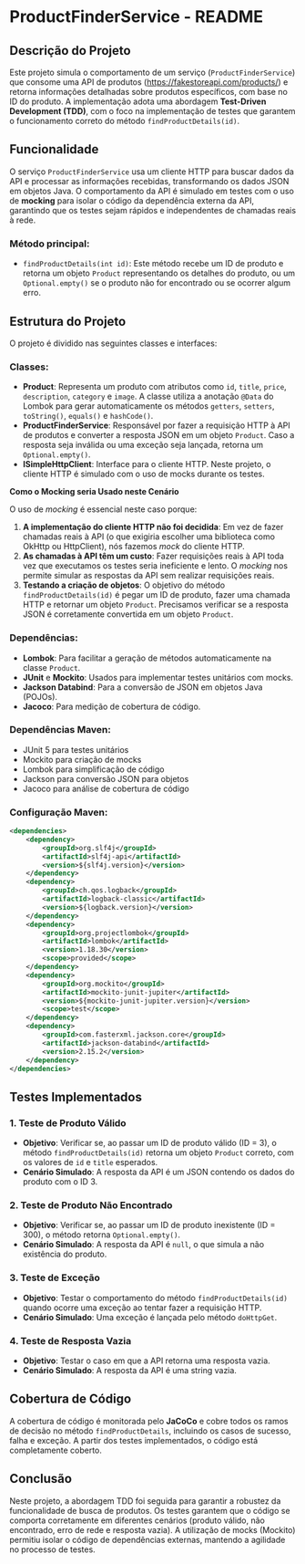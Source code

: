 # ProductFinderService - README

## Descrição do Projeto

Este projeto simula o comportamento de um serviço (`ProductFinderService`) que consome uma API de produtos (https://fakestoreapi.com/products/) e retorna informações detalhadas sobre produtos específicos, com base no ID do produto. A implementação adota uma abordagem **Test-Driven Development (TDD)**, com o foco na implementação de testes que garantem o funcionamento correto do método `findProductDetails(id)`.

## Funcionalidade

O serviço `ProductFinderService` usa um cliente HTTP para buscar dados da API e processar as informações recebidas, transformando os dados JSON em objetos Java. O comportamento da API é simulado em testes com o uso de **mocking** para isolar o código da dependência externa da API, garantindo que os testes sejam rápidos e independentes de chamadas reais à rede.

### Método principal:
- `findProductDetails(int id)`: Este método recebe um ID de produto e retorna um objeto `Product` representando os detalhes do produto, ou um `Optional.empty()` se o produto não for encontrado ou se ocorrer algum erro.

## Estrutura do Projeto

O projeto é dividido nas seguintes classes e interfaces:

### Classes:
- **Product**: Representa um produto com atributos como `id`, `title`, `price`, `description`, `category` e `image`. A classe utiliza a anotação `@Data` do Lombok para gerar automaticamente os métodos `getters`, `setters`, `toString()`, `equals()` e `hashCode()`.
- **ProductFinderService**: Responsável por fazer a requisição HTTP à API de produtos e converter a resposta JSON em um objeto `Product`. Caso a resposta seja inválida ou uma exceção seja lançada, retorna um `Optional.empty()`.
- **ISimpleHttpClient**: Interface para o cliente HTTP. Neste projeto, o cliente HTTP é simulado com o uso de mocks durante os testes.

**Como o Mocking seria Usado neste Cenário**

O uso de *mocking* é essencial neste caso porque:

1. **A implementação do cliente HTTP não foi decidida**: Em vez de fazer chamadas reais à API (o que exigiria escolher uma biblioteca como OkHttp ou HttpClient), nós fazemos *mock* do cliente HTTP.
2. **As chamadas à API têm um custo**: Fazer requisições reais à API toda vez que executamos os testes seria ineficiente e lento. O *mocking* nos permite simular as respostas da API sem realizar requisições reais.
3. **Testando a criação de objetos**: O objetivo do método `findProductDetails(id)` é pegar um ID de produto, fazer uma chamada HTTP e retornar um objeto `Product`. Precisamos verificar se a resposta JSON é corretamente convertida em um objeto `Product`.

### Dependências:
- **Lombok**: Para facilitar a geração de métodos automaticamente na classe `Product`.
- **JUnit** e **Mockito**: Usados para implementar testes unitários com mocks.
- **Jackson Databind**: Para a conversão de JSON em objetos Java (POJOs).
- **Jacoco**: Para medição de cobertura de código.

### Dependências Maven:
- JUnit 5 para testes unitários
- Mockito para criação de mocks
- Lombok para simplificação de código
- Jackson para conversão JSON para objetos
- Jacoco para análise de cobertura de código

### Configuração Maven:

```xml
<dependencies>
    <dependency>
        <groupId>org.slf4j</groupId>
        <artifactId>slf4j-api</artifactId>
        <version>${slf4j.version}</version>
    </dependency>
    <dependency>
        <groupId>ch.qos.logback</groupId>
        <artifactId>logback-classic</artifactId>
        <version>${logback.version}</version>
    </dependency>
    <dependency>
        <groupId>org.projectlombok</groupId>
        <artifactId>lombok</artifactId>
        <version>1.18.30</version>
        <scope>provided</scope>
    </dependency>
    <dependency>
        <groupId>org.mockito</groupId>
        <artifactId>mockito-junit-jupiter</artifactId>
        <version>${mockito-junit-jupiter.version}</version>
        <scope>test</scope>
    </dependency>
    <dependency>
        <groupId>com.fasterxml.jackson.core</groupId>
        <artifactId>jackson-databind</artifactId>
        <version>2.15.2</version>
    </dependency>
</dependencies>
```

## Testes Implementados

### 1. Teste de Produto Válido
- **Objetivo**: Verificar se, ao passar um ID de produto válido (ID = 3), o método `findProductDetails(id)` retorna um objeto `Product` correto, com os valores de `id` e `title` esperados.
- **Cenário Simulado**: A resposta da API é um JSON contendo os dados do produto com o ID 3.

### 2. Teste de Produto Não Encontrado
- **Objetivo**: Verificar se, ao passar um ID de produto inexistente (ID = 300), o método retorna `Optional.empty()`.
- **Cenário Simulado**: A resposta da API é `null`, o que simula a não existência do produto.

### 3. Teste de Exceção
- **Objetivo**: Testar o comportamento do método `findProductDetails(id)` quando ocorre uma exceção ao tentar fazer a requisição HTTP.
- **Cenário Simulado**: Uma exceção é lançada pelo método `doHttpGet`.

### 4. Teste de Resposta Vazia
- **Objetivo**: Testar o caso em que a API retorna uma resposta vazia.
- **Cenário Simulado**: A resposta da API é uma string vazia.

## Cobertura de Código

A cobertura de código é monitorada pelo **JaCoCo** e cobre todos os ramos de decisão no método `findProductDetails`, incluindo os casos de sucesso, falha e exceção. A partir dos testes implementados, o código está completamente coberto.

## Conclusão

Neste projeto, a abordagem TDD foi seguida para garantir a robustez da funcionalidade de busca de produtos. Os testes garantem que o código se comporta corretamente em diferentes cenários (produto válido, não encontrado, erro de rede e resposta vazia). A utilização de mocks (Mockito) permitiu isolar o código de dependências externas, mantendo a agilidade no processo de testes.

